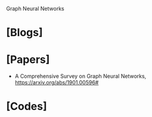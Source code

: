 Graph Neural Networks


# [Blogs]


# [Papers]
+ A Comprehensive Survey on Graph Neural Networks, https://arxiv.org/abs/1901.00596#



# [Codes]

